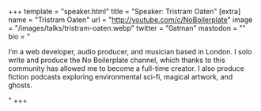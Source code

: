+++
template = "speaker.html"
title = "Speaker: Tristram Oaten"
[extra]
  name = "Tristram Oaten"
  url = "http://youtube.com/c/NoBoilerplate"
  image = "/images/talks/tristram-oaten.webp"
  twitter = "0atman"
  mastodon = ""
  bio = "<p>I’m a web developer, audio producer, and musician based in London. I solo write and produce the No Boilerplate channel, which thanks to this community has allowed me to become a full-time creator. I also produce fiction podcasts exploring environmental sci-fi, magical artwork, and ghosts.</p>"
+++

